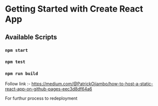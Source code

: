 # Getting Started with Create React App

## Available Scripts

### `npm start`

### `npm test`

### `npm run build`

Follow link :- https://medium.com/@PatrickOjiambo/how-to-host-a-static-react-app-on-github-pages-eec3d8df64a6

For furthur process to redeployment

